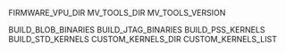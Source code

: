 
FIRMWARE_VPU_DIR
MV_TOOLS_DIR
MV_TOOLS_VERSION

BUILD_BLOB_BINARIES
BUILD_JTAG_BINARIES
BUILD_PSS_KERNELS
BUILD_STD_KERNELS
CUSTOM_KERNELS_DIR
CUSTOM_KERNELS_LIST
